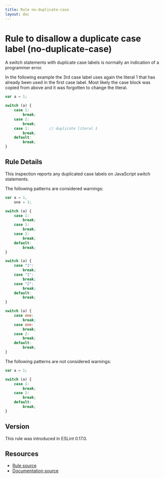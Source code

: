 ```yaml
---
title: Rule no-duplicate-case
layout: doc
---
```

<!-- Note: No pull requests accepted for this file. See README.md in the root directory for details. -->
# Rule to disallow a duplicate case label (no-duplicate-case)

A switch statements with duplicate case labels is normally an indication of a programmer error.

In the following example the 3rd case label uses again the literal 1 that has already been used in the first case label.
Most likely the case block was copied from above and it was forgotten to change the literal.

```js
var a = 1;

switch (a) {
	case 1:
		break;
	case 2:
		break;
	case 1:			// duplicate literal 1
		break;
	default:
		break;
}
```

## Rule Details

This inspection reports any duplicated case labels on JavaScript switch statements.

The following patterns are considered warnings:

```js
var a = 1,
	one = 1;

switch (a) {
	case 1:
		break;
	case 1:
		break;
	case 2:
		break;
	default:
		break;
}

switch (a) {
	case "1":
		break;
	case "1":
		break;
	case "2":
		break;
	default:
		break;
}

switch (a) {
	case one:
		break;
	case one:
		break;
	case 2:
		break;
	default:
		break;
}
```

The following patterns are not considered warnings:

```js
var a = 1;

switch (a) {
	case 1:
		break;
	case 2:
		break;
	default:
		break;
}
```

## Version

This rule was introduced in ESLint 0.17.0.

## Resources

* [Rule source](https://github.com/eslint/eslint/tree/master/lib/rules/no-duplicate-case.js)
* [Documentation source](https://github.com/eslint/eslint/tree/master/docs/rules/no-duplicate-case.md)
